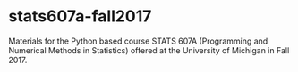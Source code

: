 # stats607a-fall2017

Materials for the Python based course STATS 607A (Programming and Numerical Methods in Statistics) offered at the University of Michigan in Fall 2017.
